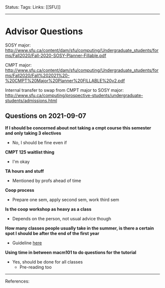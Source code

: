 Status:
Tags:
Links: [[SFU]]
___
# Advisor Questions
SOSY major: http://www.sfu.ca/content/dam/sfu/computing/Undergraduate_students/forms/Fall2020/Fall-2020-SOSY-Planner-Fillable.pdf

CMPT major: http://www.sfu.ca/content/dam/sfu/computing/Undergraduate_students/forms/Fall2020/Fall%202021%20-%20CMPT%20Major%20Planner%20FILLABLE%20v2.pdf

Internal transfer to swap from CMPT major to SOSY major: http://www.sfu.ca/computing/prospective-students/undergraduate-students/admissions.html
## Questions on 2021-09-07 
**If I should be concerned about not taking a cmpt course this semester and only taking 3 electives**
- No, I should be fine even if

**CMPT 125 waitlist thing**
- I'm okay

**TA hours and stuff**
- Mentioned by profs ahead of time

**Coop process**
- Prepare one sem, apply second sem, work third sem

**Is the coop workshop as heavy as a class**
- Depends on the person, not usual advice though

**How many classes people usually take in the summer, is there a certain spot I should be after the end of the first year**
- Guideline [here](https://www.sfu.ca/content/dam/sfu/computing/Undergraduate_students/forms/4-yr-plan-BSc%20Major%20-%20Aug%2021.pdf)

**Using time in between macm101 to do questions for the tutorial**
- Yes, should be done for all classes
	- Pre-reading too

___
References: